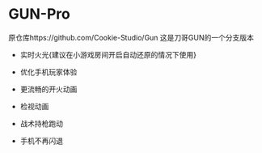 # GUN-Pro
原仓库https://github.com/Cookie-Studio/Gun
这是刀哥GUN的一个分支版本
+ 实时火光{建议在小游戏房间开启自动还原的情况下使用}


+ 优化手机玩家体验



+ 更流畅的开火动画
+ 检视动画
+ 战术持枪跑动
- 手机不再闪退
